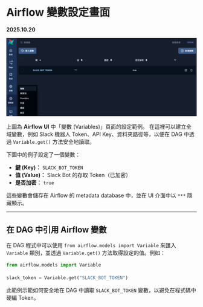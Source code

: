 # Airflow 變數設定畫面

**2025.10.20**

![Airflow Variable Screenshot](../img/airflow_variable.png)

上圖為 **Airflow UI** 中「變數 (Variables)」頁面的設定範例。
在這裡可以建立全域變數，例如 Slack 機器人 Token、API Key、資料夾路徑等，以便在 DAG 中透過 `Variable.get()` 方法安全地讀取。

下圖中的例子設定了一個變數：

* **鍵 (Key)：** `SLACK_BOT_TOKEN`
* **值 (Value)：** Slack Bot 的存取 Token（已加密）
* **是否加密：** `true`

這些變數會儲存在 Airflow 的 metadata database 中，並在 UI 介面中以 `***` 隱藏顯示。

---

## 在 DAG 中引用 Airflow 變數

在 DAG 程式中可以使用 `from airflow.models import Variable` 來匯入 `Variable` 類別，並透過 `Variable.get()` 方法取得設定的值。例如：

```python
from airflow.models import Variable

slack_token = Variable.get("SLACK_BOT_TOKEN")
```

此範例示範如何安全地在 DAG 中讀取 `SLACK_BOT_TOKEN` 變數，以避免在程式碼中硬編 Token。
